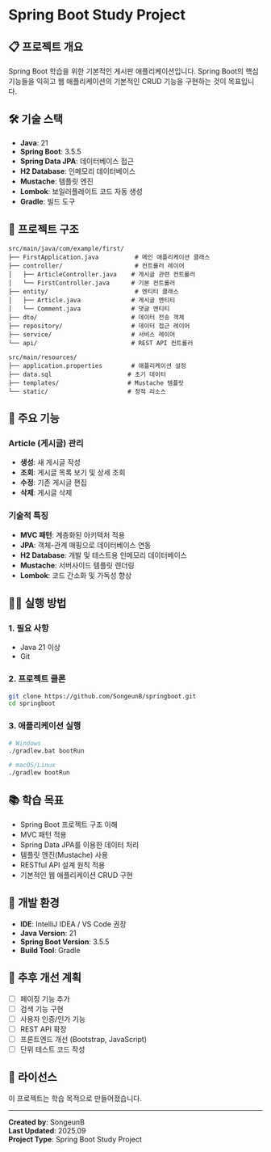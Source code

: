 # Spring Boot Study Project

## 📋 프로젝트 개요
Spring Boot 학습을 위한 기본적인 게시판 애플리케이션입니다. 
Spring Boot의 핵심 기능들을 익히고 웹 애플리케이션의 기본적인 CRUD 기능을 구현하는 것이 목표입니다.

## 🛠 기술 스택
- **Java**: 21
- **Spring Boot**: 3.5.5
- **Spring Data JPA**: 데이터베이스 접근
- **H2 Database**: 인메모리 데이터베이스
- **Mustache**: 템플릿 엔진
- **Lombok**: 보일러플레이트 코드 자동 생성
- **Gradle**: 빌드 도구

## 📁 프로젝트 구조
```
src/main/java/com/example/first/
├── FirstApplication.java          # 메인 애플리케이션 클래스
├── controller/                    # 컨트롤러 레이어
│   ├── ArticleController.java    # 게시글 관련 컨트롤러
│   └── FirstController.java      # 기본 컨트롤러
├── entity/                        # 엔티티 클래스
│   ├── Article.java              # 게시글 엔티티
│   └── Comment.java              # 댓글 엔티티
├── dto/                          # 데이터 전송 객체
├── repository/                   # 데이터 접근 레이어
├── service/                      # 서비스 레이어
└── api/                          # REST API 컨트롤러

src/main/resources/
├── application.properties        # 애플리케이션 설정
├── data.sql                     # 초기 데이터
├── templates/                   # Mustache 템플릿
└── static/                      # 정적 리소스
```

## 🚀 주요 기능
### Article (게시글) 관리
- **생성**: 새 게시글 작성
- **조회**: 게시글 목록 보기 및 상세 조회
- **수정**: 기존 게시글 편집
- **삭제**: 게시글 삭제

### 기술적 특징
- **MVC 패턴**: 계층화된 아키텍처 적용
- **JPA**: 객체-관계 매핑으로 데이터베이스 연동
- **H2 Database**: 개발 및 테스트용 인메모리 데이터베이스
- **Mustache**: 서버사이드 템플릿 렌더링
- **Lombok**: 코드 간소화 및 가독성 향상

## 🏃‍♂️ 실행 방법

### 1. 필요 사항
- Java 21 이상
- Git

### 2. 프로젝트 클론
```bash
git clone https://github.com/SongeunB/springboot.git
cd springboot
```

### 3. 애플리케이션 실행
```bash
# Windows
./gradlew.bat bootRun

# macOS/Linux
./gradlew bootRun
```

## 📚 학습 목표
- Spring Boot 프로젝트 구조 이해
- MVC 패턴 적용
- Spring Data JPA를 이용한 데이터 처리
- 템플릿 엔진(Mustache) 사용
- RESTful API 설계 원칙 적용
- 기본적인 웹 애플리케이션 CRUD 구현

## 🔧 개발 환경
- **IDE**: IntelliJ IDEA / VS Code 권장
- **Java Version**: 21
- **Spring Boot Version**: 3.5.5
- **Build Tool**: Gradle

## 📝 추후 개선 계획
- [ ] 페이징 기능 추가
- [ ] 검색 기능 구현
- [ ] 사용자 인증/인가 기능
- [ ] REST API 확장
- [ ] 프론트엔드 개선 (Bootstrap, JavaScript)
- [ ] 단위 테스트 코드 작성

## 📄 라이선스
이 프로젝트는 학습 목적으로 만들어졌습니다.

---
**Created by**: SongeunB  
**Last Updated**: 2025.09  
**Project Type**: Spring Boot Study Project
